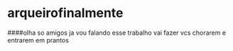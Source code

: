 # arqueirofinalmente
####olha so amigos ja vou falando esse trabalho vai fazer vcs chorarem e entrarem em prantos







